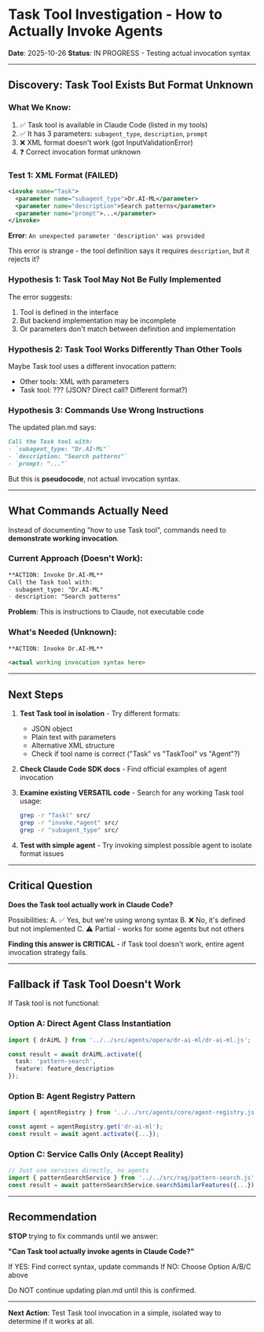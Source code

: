 # Task Tool Investigation - How to Actually Invoke Agents

**Date**: 2025-10-26
**Status**: IN PROGRESS - Testing actual invocation syntax

---

## Discovery: Task Tool Exists But Format Unknown

### What We Know:
1. ✅ Task tool is available in Claude Code (listed in my tools)
2. ✅ It has 3 parameters: `subagent_type`, `description`, `prompt`
3. ❌ XML format doesn't work (got InputValidationError)
4. ❓ Correct invocation format unknown

### Test 1: XML Format (FAILED)
```xml
<invoke name="Task">
  <parameter name="subagent_type">Dr.AI-ML</parameter>
  <parameter name="description">Search patterns</parameter>
  <parameter name="prompt">...</parameter>
</invoke>
```
**Error**: `An unexpected parameter 'description' was provided`

This error is strange - the tool definition says it requires `description`, but it rejects it?

### Hypothesis 1: Task Tool May Not Be Fully Implemented

The error suggests:
1. Tool is defined in the interface
2. But backend implementation may be incomplete
3. Or parameters don't match between definition and implementation

### Hypothesis 2: Task Tool Works Differently Than Other Tools

Maybe Task tool uses a different invocation pattern:
- Other tools: XML with parameters
- Task tool: ??? (JSON? Direct call? Different format?)

### Hypothesis 3: Commands Use Wrong Instructions

The updated plan.md says:
```markdown
Call the Task tool with:
- `subagent_type: "Dr.AI-ML"`
- `description: "Search patterns"`
- `prompt: "..."`
```

But this is **pseudocode**, not actual invocation syntax.

---

## What Commands Actually Need

Instead of documenting "how to use Task tool", commands need to **demonstrate working invocation**.

### Current Approach (Doesn't Work):
```markdown
**ACTION: Invoke Dr.AI-ML**
Call the Task tool with:
- subagent_type: "Dr.AI-ML"
- description: "Search patterns"
```

**Problem**: This is instructions to Claude, not executable code

### What's Needed (Unknown):
```markdown
**ACTION: Invoke Dr.AI-ML**

<actual working invocation syntax here>
```

---

## Next Steps

1. **Test Task tool in isolation** - Try different formats:
   - JSON object
   - Plain text with parameters
   - Alternative XML structure
   - Check if tool name is correct ("Task" vs "TaskTool" vs "Agent"?)

2. **Check Claude Code SDK docs** - Find official examples of agent invocation

3. **Examine existing VERSATIL code** - Search for any working Task tool usage:
   ```bash
   grep -r "Task(" src/
   grep -r "invoke.*agent" src/
   grep -r "subagent_type" src/
   ```

4. **Test with simple agent** - Try invoking simplest possible agent to isolate format issues

---

## Critical Question

**Does the Task tool actually work in Claude Code?**

Possibilities:
A. ✅ Yes, but we're using wrong syntax
B. ❌ No, it's defined but not implemented
C. ⚠️ Partial - works for some agents but not others

**Finding this answer is CRITICAL** - if Task tool doesn't work, entire agent invocation strategy fails.

---

## Fallback if Task Tool Doesn't Work

If Task tool is not functional:

### Option A: Direct Agent Class Instantiation
```typescript
import { drAiML } from '../../src/agents/opera/dr-ai-ml/dr-ai-ml.js';

const result = await drAiML.activate({
  task: 'pattern-search',
  feature: feature_description
});
```

### Option B: Agent Registry Pattern
```typescript
import { agentRegistry } from '../../src/agents/core/agent-registry.js';

const agent = agentRegistry.get('dr-ai-ml');
const result = await agent.activate({...});
```

### Option C: Service Calls Only (Accept Reality)
```typescript
// Just use services directly, no agents
import { patternSearchService } from '../../src/rag/pattern-search.js';
const result = await patternSearchService.searchSimilarFeatures({...});
```

---

## Recommendation

**STOP** trying to fix commands until we answer:

**"Can Task tool actually invoke agents in Claude Code?"**

If YES: Find correct syntax, update commands
If NO: Choose Option A/B/C above

Do NOT continue updating plan.md until this is confirmed.

---

**Next Action**: Test Task tool invocation in a simple, isolated way to determine if it works at all.
